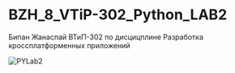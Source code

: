 # BZH_8_VTiP-302_Python_LAB2

Бипан Жанаспай ВТиП-302 по дисцицплине Разработка кроссплатформенных приложений

![PYLab2](https://user-images.githubusercontent.com/71000401/195239221-ecb63653-9142-4fbe-b4f0-5d8ad80ed2b5.PNG)
